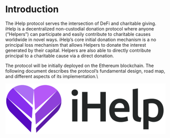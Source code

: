 # Introduction

The iHelp protocol serves the intersection of DeFi and charitable giving. iHelp is a decentralized non-custodial donation protocol where anyone (“Helpers”) can participate and easily contribute to charitable causes worldwide in novel ways. iHelp’s core initial donation mechanism is a no principal loss mechanism that allows Helpers to donate the interest generated by their capital. Helpers are also able to directly contribute principal to a charitable cause via a direct donation.&#x20;

The protocol will be initially deployed on the Ethereum blockchain. The following document describes the protocol’s fundamental design, road map, and different aspects of its implementation.\


![](<.gitbook/assets/logo (2).png>)
